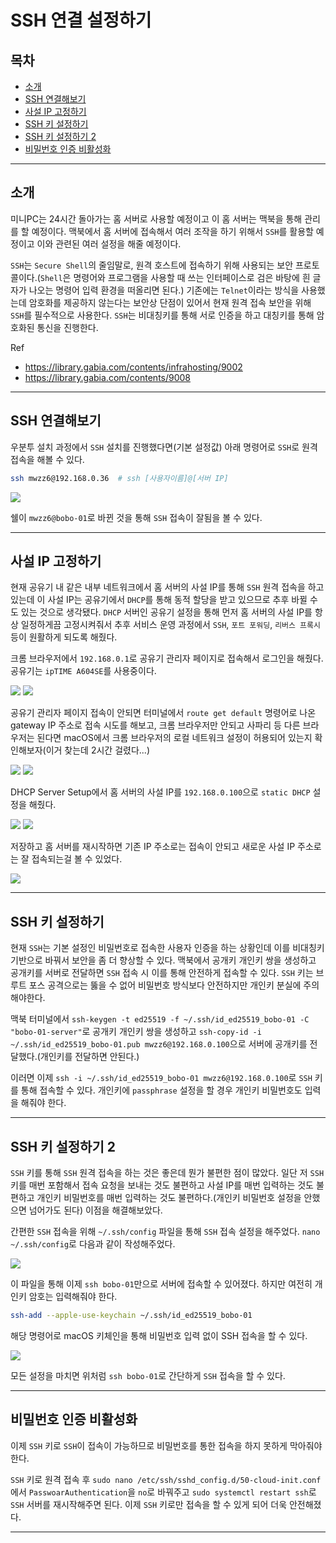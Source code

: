 # SSH 연결 설정하기

## 목차

- [소개](#소개)
- [SSH 연결해보기](#ssh-연결해보기)
- [사설 IP 고정하기](#사설-ip-고정하기)
- [SSH 키 설정하기](#ssh-키-설정하기)
- [SSH 키 설정하기 2](#ssh-키-설정하기-2)
- [비밀번호 인증 비활성화](#비밀번호-인증-비활성화)

---

## 소개

미니PC는 24시간 돌아가는 홈 서버로 사용할 예정이고 이 홈 서버는 맥북을 통해 관리를 할 예정이다. 맥북에서 홈 서버에 접속해서 여러 조작을 하기 위해서 `SSH`를 활용할 예정이고 이와 관련된 여러 설정을 해줄 예정이다.

`SSH`는 `Secure Shell`의 줄임말로, 원격 호스트에 접속하기 위해 사용되는 보안 프로토콜이다.(`Shell`은 명령어와 프로그램을 사용할 때 쓰는 인터페이스로 검은 바탕에 흰 글자가 나오는 명령어 입력 환경을 떠올리면 된다.) 기존에는 `Telnet`이라는 방식을 사용했는데 암호화를 제공하지 않는다는 보안상 단점이 있어서 현재 원격 접속 보안을 위해 `SSH`를 필수적으로 사용한다. `SSH`는 비대칭키를 통해 서로 인증을 하고 대칭키를 통해 암호화된 통신을 진행한다.

Ref

- https://library.gabia.com/contents/infrahosting/9002
- https://library.gabia.com/contents/9008

---

## SSH 연결해보기

우분투 설치 과정에서 `SSH` 설치를 진행했다면(기본 설정값) 아래 명령어로 `SSH`로 원격 접속을 해볼 수 있다.

```bash
ssh mwzz6@192.168.0.36  # ssh [사용자이름]@[서버 IP]
```

![](./assets/photo1.png)

쉘이 `mwzz6@bobo-01`로 바뀐 것을 통해 `SSH` 접속이 잘됨을 볼 수 있다.

---

## 사설 IP 고정하기

현재 공유기 내 같은 내부 네트워크에서 홈 서버의 사설 IP를 통해 `SSH` 원격 접속을 하고 있는데 이 사설 IP는 공유기에서 `DHCP`를 통해 동적 할당을 받고 있으므로 추후 바뀔 수도 있는 것으로 생각됐다. `DHCP` 서버인 공유기 설정을 통해 먼저 홈 서버의 사설 IP를 항상 일정하게끔 고정시켜줘서 추후 서비스 운영 과정에서 `SSH`, `포트 포워딩`, `리버스 프록시` 등이 원활하게 되도록 해줬다.

크롬 브라우저에서 `192.168.0.1`로 공유기 관리자 페이지로 접속해서 로그인을 해줬다. 공유기는 `ipTIME A604SE`를 사용중이다.

![](./assets/photo2.png)
![](./assets/photo3.png)

공유기 관리자 페이지 접속이 안되면 터미널에서 `route get default` 명령어로 나온 gateway IP 주소로 접속 시도를 해보고, 크롬 브라우저만 안되고 사파리 등 다른 브라우저는 된다면 macOS에서 크롬 브라우저의 로컬 네트워크 설정이 허용되어 있는지 확인해보자(이거 찾는데 2시간 걸렸다...)

![](./assets/photo4.png)
![](./assets/photo5.png)

DHCP Server Setup에서 홈 서버의 사설 IP를 `192.168.0.100`으로 `static DHCP` 설정을 해줬다.

![](./assets/photo6.png)
![](./assets/photo7.png)

저장하고 홈 서버를 재시작하면 기존 IP 주소로는 접속이 안되고 새로운 사설 IP 주소로는 잘 접속되는걸 볼 수 있었다.

![](./assets/photo8.png)

---

## SSH 키 설정하기

현재 `SSH`는 기본 설정인 비밀번호로 접속한 사용자 인증을 하는 상황인데 이를 비대칭키 기반으로 바꿔서 보안을 좀 더 향상할 수 있다. 맥북에서 공개키 개인키 쌍을 생성하고 공개키를 서버로 전달하면 `SSH` 접속 시 이를 통해 안전하게 접속할 수 있다. `SSH` 키는 브루트 포스 공격으로는 뚫을 수 없어 비밀번호 방식보다 안전하지만 개인키 분실에 주의해야한다.

맥북 터미널에서 `ssh-keygen -t ed25519 -f ~/.ssh/id_ed25519_bobo-01 -C "bobo-01-server"`로 공개키 개인키 쌍을 생성하고 `ssh-copy-id -i ~/.ssh/id_ed25519_bobo-01.pub mwzz6@192.168.0.100`으로 서버에 공개키를 전달했다.(개인키를 전달하면 안된다.)

이러면 이제 `ssh -i ~/.ssh/id_ed25519_bobo-01 mwzz6@192.168.0.100`로 `SSH` 키를 통해 접속할 수 있다.
개인키에 `passphrase` 설정을 할 경우 개인키 비밀번호도 입력을 해줘야 한다.

---

## SSH 키 설정하기 2

`SSH` 키를 통해 `SSH` 원격 접속을 하는 것은 좋은데 뭔가 불편한 점이 많았다. 일단 저 `SSH` 키를 매번 포함해서 접속 요청을 보내는 것도 불편하고 사설 IP를 매번 입력하는 것도 불편하고 개인키 비밀번호를 매번 입력하는 것도 불편하다.(개인키 비밀번호 설정을 안했으면 넘어가도 된다) 이점을 해결해보았다.

간편한 `SSH` 접속을 위해 `~/.ssh/config` 파일을 통해 `SSH` 접속 설정을 해주었다. `nano ~/.ssh/config`로 다음과 같이 작성해주었다.

![](./assets/photo9.png)

이 파일을 통해 이제 `ssh bobo-01`만으로 서버에 접속할 수 있어졌다. 하지만 여전히 개인키 암호는 입력해줘야 한다.

```bash
ssh-add --apple-use-keychain ~/.ssh/id_ed25519_bobo-01
```

해당 명령어로 macOS 키체인을 통해 비밀번호 입력 없이 SSH 접속을 할 수 있다.

![](./assets/photo10.png)

모든 설정을 마치면 위처럼 `ssh bobo-01`로 간단하게 `SSH` 접속을 할 수 있다.

---

## 비밀번호 인증 비활성화

이제 `SSH` 키로 `SSH`이 접속이 가능하므로 비밀번호를 통한 접속을 하지 못하게 막아줘야 한다.

`SSH` 키로 원격 접속 후 `sudo nano /etc/ssh/sshd_config.d/50-cloud-init.conf`에서 `PasswoarAuthentication`을 `no`로 바꿔주고 `sudo systemctl restart ssh`로 `SSH` 서버를 재시작해주면 된다. 이제 `SSH` 키로만 접속을 할 수 있게 되어 더욱 안전해졌다.

---
